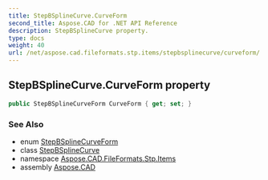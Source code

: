 ```yaml
---
title: StepBSplineCurve.CurveForm
second_title: Aspose.CAD for .NET API Reference
description: StepBSplineCurve property. 
type: docs
weight: 40
url: /net/aspose.cad.fileformats.stp.items/stepbsplinecurve/curveform/
---
```

## StepBSplineCurve.CurveForm property

```csharp
public StepBSplineCurveForm CurveForm { get; set; }
```

### See Also

* enum [StepBSplineCurveForm](../../stepbsplinecurveform/)
* class [StepBSplineCurve](../)
* namespace [Aspose.CAD.FileFormats.Stp.Items](../../stepbsplinecurve/)
* assembly [Aspose.CAD](../../../)


